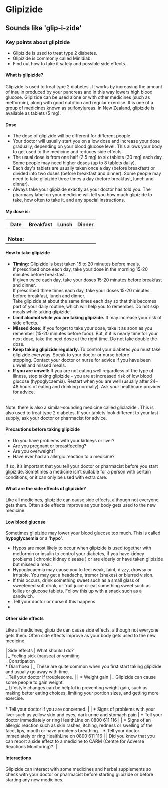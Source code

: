 # Glipizide

## Sounds like 'glip-i-zide'

### Key points about glipizide

- Glipizide is used to treat type 2 diabetes.
- Glipizide is commonly called Minidiab.
- Find out how to take it safely and possible side effects.

#### What is glipizide?

Glipizide is used to treat type 2 diabetes
. It works by increasing the amount of insulin produced by your pancreas and in this way lowers high blood glucose. Glipizide can be used alone or with other medicines (such as metformin), along with good nutrition and regular exercise. It is one of a group of medicines known as sulfonylureas. In New Zealand, glipizide is available as tablets (5 mg).

#### Dose

- The dose of glipizide will be different for different people.
- Your doctor will usually start you on a low dose and increase your dose gradually, depending on your blood glucose level. This allows your body to get used to the medicine and reduces side effects.
- The usual dose is from one half (2.5 mg) to six tablets (30 mg) each day. Some people may need higher doses (up to 8 tablets daily).
- Each day's tablets are usually taken once a day (before breakfast) or divided into two doses (before breakfast and dinner). Some people may need to take glipizide three times a day (before breakfast, lunch and dinner).
- Always take your glipizide exactly as your doctor has told you. The pharmacy label on your medicine will tell you how much glipizide to take, how often to take it, and any special instructions.

#### **My dose is:**

| Date       | Breakfast | Lunch | Dinner |
| ---------- | --------- | ----- | ------ |
|            |           |       |        |
|            |           |       |        |
|            |           |       |        |
| **Notes:** |           |       |        |

#### How to take glipizide

- **Timing:** Glipizide is best taken 15 to 20 minutes before meals.  
  If prescribed once each day, take your dose in the morning 15-20 minutes before breakfast.  
  If given twice each day, take your doses 15-20 minutes before breakfast and dinner.  
  If prescribed three times each day, take your doses 15-20 minutes before breakfast, lunch and dinner.  
  Take glipizide at about the same times each day so that this becomes part of your daily routine, which will help you to remember. Do not skip meals while taking glipizide.
- **Limit alcohol while you are taking glipizide.** It may increase your risk of side effects.
- **Missed dose:** If you forget to take your dose, take it as soon as you remember (15-20 minutes before food). But, if it is nearly time for your next dose, take the next dose at the right time. Do not take double the dose.
- **Keep taking glipizide regularly.** To control your diabetes you must take glipizide everyday. Speak to your doctor or nurse before stopping. Contact your doctor or nurse for advice if you have been unwell and missed meals.
- **If you are unwell:** If you are not eating well regardless of the type of illness, stop taking glipizide – you are at increased risk of low blood glucose (hypoglycaemia). Restart when you are well (usually after 24–48 hours of eating and drinking normally). Ask your healthcare provider for advice.  
  .

Note: there is also a similar-sounding medicine called gliclazide
. This is also used to treat type 2 diabetes. If your tablets look different to your last supply, ask your doctor or pharmacist for advice.

#### Precautions before taking glipizide

- Do you have problems with your kidneys or liver?
- Are you pregnant or breastfeeding?
- Are you overweight?
- Have ever had an allergic reaction to a medicine?

If so, it’s important that you tell your doctor or pharmacist before you start glipizide. Sometimes a medicine isn’t suitable for a person with certain conditions, or it can only be used with extra care.

#### What are the side effects of glipizide?

Like all medicines, glipizide can cause side effects, although not everyone gets them. Often side effects improve as your body gets used to the new medicine.

#### Low blood glucose

Sometimes glipizide may lower your blood glucose too much. This is called **hypoglycaemia** or a '**hypo**'.

- Hypos are most likely to occur when glipizide is used together with metformin or insulin to control your diabetes, if you have kidney problems ( chronic kidney disease
  ) or are elderly or have taken glipizide but missed a meal.
- Hypoglycaemia may cause you to feel weak, faint, dizzy, drowsy or irritable. You may get a headache, tremor (shakes) or blurred vision.
- If this occurs, drink something sweet such as a small glass of sweetened soft drink, or fruit juice or eat something sweet such as lollies or glucose tablets. Follow this up with a snack such as a sandwich.
- Tell your doctor or nurse if this happens.
-

#### Other side effects

Like all medicines, glipizide can cause side effects, although not everyone gets them. Often side effects improve as your body gets used to the new medicine.

| Side effects | What should I do?  
| _ Feeling sick (nausea) or vomiting<br>_ Constipation<br>\* Diarrhoea | _ These are quite common when you first start taking glipizide and usually go away with time.<br>_ Tell your doctor if troublesome. |
| \* Weight gain | _ Glipizide can cause some people to gain weight.<br>_ Lifestyle changes can be helpful in preventing weight gain, such as making better eating choices, limiting your portion sizes, and getting more exercise. <br> .<br>\* Tell your doctor if you are concerned. |
| \* Signs of problems with your liver such as yellow skin and eyes, dark urine and stomach pain | \* Tell your doctor immediately or ring HealthLine on 0800 611 116 |
| \* Signs of an allergic reaction such as skin rashes, itching, redness or swelling of the face, lips, mouth or have problems breathing. | \* Tell your doctor immediately or ring HealthLine on 0800 611 116 |
| Did you know that you can report a side effect to a medicine to CARM (Centre for Adverse Reactions Monitoring)?  |

#### Interactions

Glipizide can interact with some medicines and herbal supplements so check with your doctor or pharmacist before starting glipizide or before starting any new medicines.
